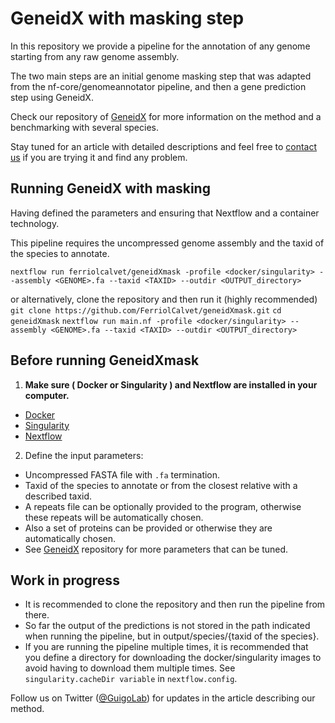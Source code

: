 # GeneidX with masking step

In this repository we provide a pipeline for the annotation of any genome starting from any raw genome assembly.

The two main steps are an initial genome masking step that was adapted from the nf-core/genomeannotator pipeline, and then a gene prediction step using GeneidX.

Check our repository of [GeneidX](https://github.com/guigolab/geneidx) for more information on the method and a benchmarking with several species.

Stay tuned for an article with detailed descriptions and feel free to [contact us](mailto:ferriol.calvet@crg.eu) if you are trying it and find any problem.


## Running GeneidX with masking
Having defined the parameters and ensuring that Nextflow and a container technology.

This pipeline requires the uncompressed genome assembly and the taxid of the species to annotate.

`nextflow run ferriolcalvet/geneidXmask -profile <docker/singularity>
                                        --assembly <GENOME>.fa
                                        --taxid <TAXID>
                                        --outdir <OUTPUT_directory>`

or alternatively, clone the repository and then run it (highly recommended)
`git clone https://github.com/FerriolCalvet/geneidXmask.git`
`cd geneidXmask`
`nextflow run main.nf -profile <docker/singularity>
                      --assembly <GENOME>.fa
                      --taxid <TAXID>
                      --outdir <OUTPUT_directory>`


## Before running GeneidXmask
1. **Make sure ( Docker or Singularity ) and Nextflow are installed in your computer.**
  - [Docker](https://docs.docker.com/engine/install/)
  - [Singularity](https://sylabs.io/guides/3.0/user-guide/installation.html#)
  - [Nextflow](https://www.nextflow.io/docs/latest/getstarted.html#installation)

2. Define the input parameters:
  - Uncompressed FASTA file with `.fa` termination.
  - Taxid of the species to annotate or from the closest relative with a described taxid.
  - A repeats file can be optionally provided to the program, otherwise these repeats will be automatically chosen.
  - Also a set of proteins can be provided or otherwise they are automatically chosen.
  - See [GeneidX](https://github.com/guigolab/geneidx) repository for more parameters that can be tuned.


## Work in progress
  - It is recommended to clone the repository and then run the pipeline from there.
  - So far the output of the predictions is not stored in the path indicated when running the pipeline, but in output/species/{taxid of the species}.
  - If you are running the pipeline multiple times, it is recommended that you define a directory for downloading the docker/singularity images to avoid having to download them multiple times. See `singularity.cacheDir variable` in `nextflow.config`.



Follow us on Twitter ([@GuigoLab](https://twitter.com/GuigoLab)) for updates in the article describing our method.
